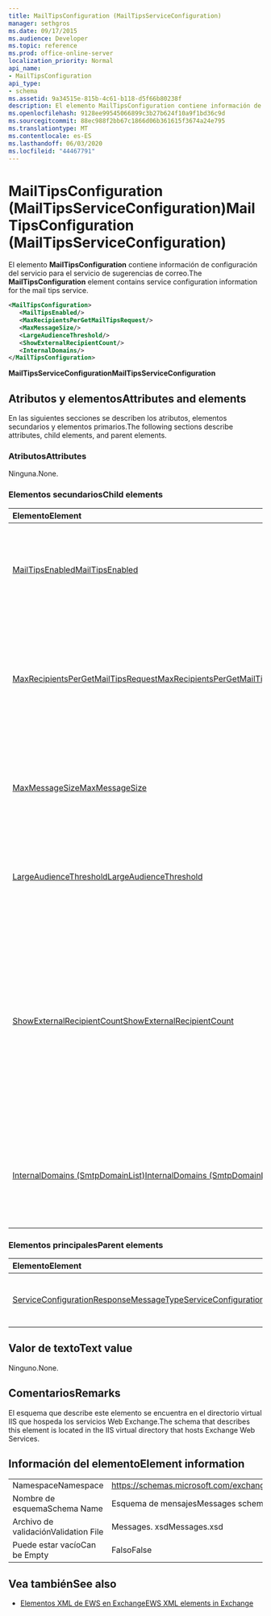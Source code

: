 ```yaml
---
title: MailTipsConfiguration (MailTipsServiceConfiguration)
manager: sethgros
ms.date: 09/17/2015
ms.audience: Developer
ms.topic: reference
ms.prod: office-online-server
localization_priority: Normal
api_name:
- MailTipsConfiguration
api_type:
- schema
ms.assetid: 9a34515e-815b-4c61-b118-d5f66b80238f
description: El elemento MailTipsConfiguration contiene información de configuración del servicio para el servicio de sugerencias de correo.
ms.openlocfilehash: 9128ee99545066899c3b27b624f10a9f1bd36c9d
ms.sourcegitcommit: 88ec988f2bb67c1866d06b361615f3674a24e795
ms.translationtype: MT
ms.contentlocale: es-ES
ms.lasthandoff: 06/03/2020
ms.locfileid: "44467791"
---
```

# <a name="mailtipsconfiguration-mailtipsserviceconfiguration"></a><span data-ttu-id="1615d-103">MailTipsConfiguration (MailTipsServiceConfiguration)</span><span class="sxs-lookup"><span data-stu-id="1615d-103">MailTipsConfiguration (MailTipsServiceConfiguration)</span></span>

<span data-ttu-id="1615d-104">El elemento **MailTipsConfiguration** contiene información de configuración del servicio para el servicio de sugerencias de correo.</span><span class="sxs-lookup"><span data-stu-id="1615d-104">The **MailTipsConfiguration** element contains service configuration information for the mail tips service.</span></span> 
  
```XML
<MailTipsConfiguration>
   <MailTipsEnabled/>
   <MaxRecipientsPerGetMailTipsRequest/>
   <MaxMessageSize/>
   <LargeAudienceThreshold/>
   <ShowExternalRecipientCount/>
   <InternalDomains/>
</MailTipsConfiguration>
```

 <span data-ttu-id="1615d-105">**MailTipsServiceConfiguration**</span><span class="sxs-lookup"><span data-stu-id="1615d-105">**MailTipsServiceConfiguration**</span></span>
## <a name="attributes-and-elements"></a><span data-ttu-id="1615d-106">Atributos y elementos</span><span class="sxs-lookup"><span data-stu-id="1615d-106">Attributes and elements</span></span>

<span data-ttu-id="1615d-107">En las siguientes secciones se describen los atributos, elementos secundarios y elementos primarios.</span><span class="sxs-lookup"><span data-stu-id="1615d-107">The following sections describe attributes, child elements, and parent elements.</span></span>
  
### <a name="attributes"></a><span data-ttu-id="1615d-108">Atributos</span><span class="sxs-lookup"><span data-stu-id="1615d-108">Attributes</span></span>

<span data-ttu-id="1615d-109">Ninguna.</span><span class="sxs-lookup"><span data-stu-id="1615d-109">None.</span></span>
  
### <a name="child-elements"></a><span data-ttu-id="1615d-110">Elementos secundarios</span><span class="sxs-lookup"><span data-stu-id="1615d-110">Child elements</span></span>

|<span data-ttu-id="1615d-111">**Elemento**</span><span class="sxs-lookup"><span data-stu-id="1615d-111">**Element**</span></span>|<span data-ttu-id="1615d-112">**Descripción**</span><span class="sxs-lookup"><span data-stu-id="1615d-112">**Description**</span></span>|
|:-----|:-----|
|[<span data-ttu-id="1615d-113">MailTipsEnabled</span><span class="sxs-lookup"><span data-stu-id="1615d-113">MailTipsEnabled</span></span>](mailtipsenabled.md) <br/> |<span data-ttu-id="1615d-114">Indica si el servicio de sugerencias de correo está disponible.</span><span class="sxs-lookup"><span data-stu-id="1615d-114">Indicates whether the mail tips service is available.</span></span> <span data-ttu-id="1615d-115">Se requiere este elemento.</span><span class="sxs-lookup"><span data-stu-id="1615d-115">This element is required.</span></span>  <br/> |
|[<span data-ttu-id="1615d-116">MaxRecipientsPerGetMailTipsRequest</span><span class="sxs-lookup"><span data-stu-id="1615d-116">MaxRecipientsPerGetMailTipsRequest</span></span>](maxrecipientspergetmailtipsrequest.md) <br/> |<span data-ttu-id="1615d-117">Indica el número máximo de destinatarios que se pueden pasar a la [operación GetMailTips](getmailtips-operation.md).</span><span class="sxs-lookup"><span data-stu-id="1615d-117">Indicates the maximum number of recipients that can be passed to the [GetMailTips operation](getmailtips-operation.md).</span></span> <span data-ttu-id="1615d-118">Se requiere este elemento.</span><span class="sxs-lookup"><span data-stu-id="1615d-118">This element is required.</span></span>  <br/> |
|[<span data-ttu-id="1615d-119">MaxMessageSize</span><span class="sxs-lookup"><span data-stu-id="1615d-119">MaxMessageSize</span></span>](maxmessagesize.md) <br/> |<span data-ttu-id="1615d-120">Representa el tamaño máximo de mensaje que puede aceptar un destinatario.</span><span class="sxs-lookup"><span data-stu-id="1615d-120">Represents the maximum message size a recipient can accept.</span></span> <span data-ttu-id="1615d-121">Se requiere este elemento.</span><span class="sxs-lookup"><span data-stu-id="1615d-121">This element is required.</span></span>  <br/> |
|[<span data-ttu-id="1615d-122">LargeAudienceThreshold</span><span class="sxs-lookup"><span data-stu-id="1615d-122">LargeAudienceThreshold</span></span>](largeaudiencethreshold.md) <br/> |<span data-ttu-id="1615d-123">Representa el umbral de gran audiencia para un cliente.</span><span class="sxs-lookup"><span data-stu-id="1615d-123">Represents the large audience threshold for a client.</span></span> <span data-ttu-id="1615d-124">Se requiere este elemento.</span><span class="sxs-lookup"><span data-stu-id="1615d-124">This element is required.</span></span>  <br/> |
|[<span data-ttu-id="1615d-125">ShowExternalRecipientCount</span><span class="sxs-lookup"><span data-stu-id="1615d-125">ShowExternalRecipientCount</span></span>](showexternalrecipientcount.md) <br/> |<span data-ttu-id="1615d-126">Indica si los consumidores de la [operación GetMailTips](getmailtips-operation.md) tienen que Mostrar sugerencias de correo que indican el número de destinatarios externos a los que se dirige un mensaje.</span><span class="sxs-lookup"><span data-stu-id="1615d-126">Indicates whether consumers of the [GetMailTips operation](getmailtips-operation.md) have to show mail tips that indicate the number of external recipients to which a message is addressed.</span></span> <span data-ttu-id="1615d-127">Se requiere este elemento.</span><span class="sxs-lookup"><span data-stu-id="1615d-127">This element is required.</span></span>  <br/> |
|[<span data-ttu-id="1615d-128">InternalDomains (SmtpDomainList)</span><span class="sxs-lookup"><span data-stu-id="1615d-128">InternalDomains (SmtpDomainList)</span></span>](internaldomains-smtpdomainlist.md) <br/> |<span data-ttu-id="1615d-129">Identifica la lista de dominios SMTP internos de la organización.</span><span class="sxs-lookup"><span data-stu-id="1615d-129">Identifies the list of internal SMTP domains of the organization.</span></span> <span data-ttu-id="1615d-130">Se requiere este elemento.</span><span class="sxs-lookup"><span data-stu-id="1615d-130">This element is required.</span></span>  <br/> |
   
### <a name="parent-elements"></a><span data-ttu-id="1615d-131">Elementos principales</span><span class="sxs-lookup"><span data-stu-id="1615d-131">Parent elements</span></span>

|<span data-ttu-id="1615d-132">**Elemento**</span><span class="sxs-lookup"><span data-stu-id="1615d-132">**Element**</span></span>|<span data-ttu-id="1615d-133">**Descripción**</span><span class="sxs-lookup"><span data-stu-id="1615d-133">**Description**</span></span>|
|:-----|:-----|
|[<span data-ttu-id="1615d-134">ServiceConfigurationResponseMessageType</span><span class="sxs-lookup"><span data-stu-id="1615d-134">ServiceConfigurationResponseMessageType</span></span>](serviceconfigurationresponsemessagetype.md) <br/> |<span data-ttu-id="1615d-135">Contiene las opciones de configuración del servicio.</span><span class="sxs-lookup"><span data-stu-id="1615d-135">Contains service configuration settings.</span></span>  <br/> |
   
## <a name="text-value"></a><span data-ttu-id="1615d-136">Valor de texto</span><span class="sxs-lookup"><span data-stu-id="1615d-136">Text value</span></span>

<span data-ttu-id="1615d-137">Ninguno.</span><span class="sxs-lookup"><span data-stu-id="1615d-137">None.</span></span>
  
## <a name="remarks"></a><span data-ttu-id="1615d-138">Comentarios</span><span class="sxs-lookup"><span data-stu-id="1615d-138">Remarks</span></span>

<span data-ttu-id="1615d-139">El esquema que describe este elemento se encuentra en el directorio virtual IIS que hospeda los servicios Web Exchange.</span><span class="sxs-lookup"><span data-stu-id="1615d-139">The schema that describes this element is located in the IIS virtual directory that hosts Exchange Web Services.</span></span>
  
## <a name="element-information"></a><span data-ttu-id="1615d-140">Información del elemento</span><span class="sxs-lookup"><span data-stu-id="1615d-140">Element information</span></span>

|||
|:-----|:-----|
|<span data-ttu-id="1615d-141">Namespace</span><span class="sxs-lookup"><span data-stu-id="1615d-141">Namespace</span></span>  <br/> |https://schemas.microsoft.com/exchange/services/2006/messages  <br/> |
|<span data-ttu-id="1615d-142">Nombre de esquema</span><span class="sxs-lookup"><span data-stu-id="1615d-142">Schema Name</span></span>  <br/> |<span data-ttu-id="1615d-143">Esquema de mensajes</span><span class="sxs-lookup"><span data-stu-id="1615d-143">Messages schema</span></span>  <br/> |
|<span data-ttu-id="1615d-144">Archivo de validación</span><span class="sxs-lookup"><span data-stu-id="1615d-144">Validation File</span></span>  <br/> |<span data-ttu-id="1615d-145">Messages. xsd</span><span class="sxs-lookup"><span data-stu-id="1615d-145">Messages.xsd</span></span>  <br/> |
|<span data-ttu-id="1615d-146">Puede estar vacío</span><span class="sxs-lookup"><span data-stu-id="1615d-146">Can be Empty</span></span>  <br/> |<span data-ttu-id="1615d-147">Falso</span><span class="sxs-lookup"><span data-stu-id="1615d-147">False</span></span>  <br/> |
   
## <a name="see-also"></a><span data-ttu-id="1615d-148">Vea también</span><span class="sxs-lookup"><span data-stu-id="1615d-148">See also</span></span>



- [<span data-ttu-id="1615d-149">Elementos XML de EWS en Exchange</span><span class="sxs-lookup"><span data-stu-id="1615d-149">EWS XML elements in Exchange</span></span>](ews-xml-elements-in-exchange.md)

